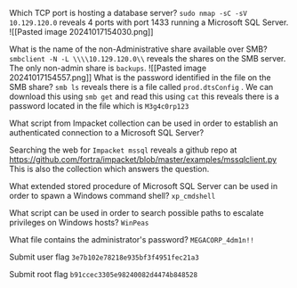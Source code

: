 Which TCP port is hosting a database server?
``sudo nmap -sC -sV 10.129.120.0`` reveals 4 ports with port 1433 running a Microsoft SQL Server.
![[Pasted image 20241017154030.png]]

What is the name of the non-Administrative share available over SMB?
``smbclient -N -L \\\\10.129.120.0\\`` reveals the shares on the SMB server. The only non-admin share is ``backups``.
![[Pasted image 20241017154557.png]]
What is the password identified in the file on the SMB share?
``smb ls`` reveals there is a file called ``prod.dtsConfig`` . We can download this using ``smb get`` and read this using ``cat`` this reveals there is a password located in the file which is ``M3g4c0rp123``

What script from Impacket collection can be used in order to establish an authenticated connection to a Microsoft SQL Server?

Searching the web for ``Impacket mssql`` reveals a github repo at https://github.com/fortra/impacket/blob/master/examples/mssqlclient.py
This is also the collection which answers the question.

What extended stored procedure of Microsoft SQL Server can be used in order to spawn a Windows command shell?
``xp_cmdshell``

What script can be used in order to search possible paths to escalate privileges on Windows hosts?
``WinPeas``

What file contains the administrator's password?
``MEGACORP_4dm1n!!``

Submit user flag
``3e7b102e78218e935bf3f4951fec21a3``

Submit root flag
``b91ccec3305e98240082d4474b848528``